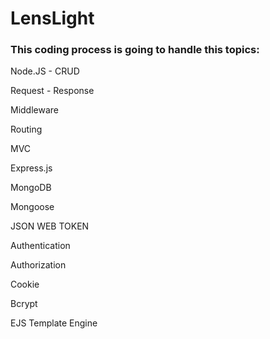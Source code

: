 # LensLight

### This coding process is going to handle this topics:
Node.JS - CRUD

Request - Response

Middleware

Routing

MVC 

Express.js

MongoDB

Mongoose

JSON WEB TOKEN

Authentication 

Authorization 

Cookie 

Bcrypt

EJS Template Engine
